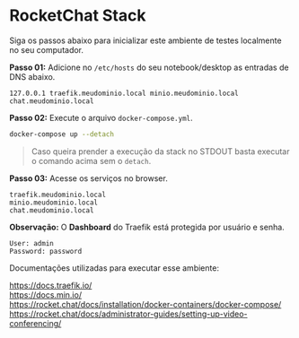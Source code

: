 # RocketChat Stack

Siga os passos abaixo para inicializar este ambiente de testes localmente no seu computador.

**Passo 01:** Adicione no ```/etc/hosts``` do seu notebook/desktop as entradas de DNS abaixo.
```
127.0.0.1 traefik.meudominio.local minio.meudominio.local chat.meudominio.local
```

**Passo 02:** Execute o arquivo ```docker-compose.yml```.
```bash
docker-compose up --detach
```
> Caso queira prender a execução da stack no STDOUT basta executar o comando acima sem o ```detach```.

**Passo 03:** Acesse os serviços no browser.
```
traefik.meudominio.local
minio.meudominio.local
chat.meudominio.local
```

**Observação:** O **Dashboard** do Traefik está protegida por usuário e senha.
```
User: admin
Password: password
```

Documentações utilizadas para executar esse ambiente:

https://docs.traefik.io/  
https://docs.min.io/  
https://rocket.chat/docs/installation/docker-containers/docker-compose/  
https://rocket.chat/docs/administrator-guides/setting-up-video-conferencing/